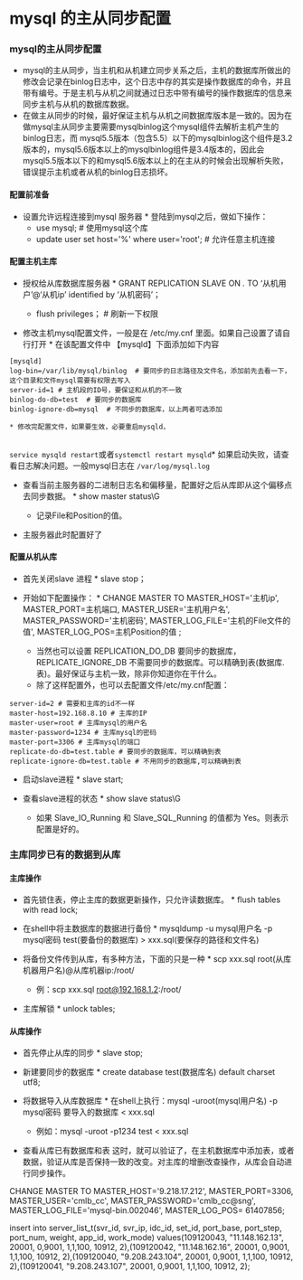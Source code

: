 # mysql 的主从同步配置

### mysql的主从同步配置

* mysql的主从同步，当主机和从机建立同步关系之后，主机的数据库所做出的修改会记录在binlog日志中，这个日志中存的其实是操作数据库的命令，并且带有编号。于是主机与从机之间就通过日志中带有编号的操作数据库的信息来同步主机与从机的数据库数据。
* 在做主从同步的时候，最好保证主机与从机之间数据库版本是一致的。因为在做mysql主从同步主要需要mysqlbinlog这个mysql组件去解析主机产生的binlog日志，而 mysql5.5版本（包含5.5）以下的mysqlbinlog这个组件是3.2版本的，mysql5.6版本以上的mysqlbinlog组件是3.4版本的，因此会mysql5.5版本以下的和mysql5.6版本以上的在主从的时候会出现解析失败，错误提示主机或者从机的binlog日志损坏。
#### 配置前准备

* 设置允许远程连接到mysql 服务器    * 登陆到mysql之后，做如下操作：
    * use mysql; # 使用mysql这个库
    * update user set host='%' where user='root'; # 允许任意主机连接
#### 配置主机主库

* 授权给从库数据库服务器    * GRANT REPLICATION SLAVE ON _._ TO ‘从机用户’@‘从机ip’ identified by ‘从机密码’；
    * flush privileges； # 刷新一下权限

* 修改主机mysql配置文件，一般是在 /etc/my.cnf 里面。如果自己设置了请自行打开    * 在该配置文件中 【mysqld】下面添加如下内容
```
[mysqld]
log-bin=/var/lib/mysql/binlog  # 要同步的日志路径及文件名，添加前先去看一下，这个目录和文件mysql需要有权限去写入
server-id=1 # 主机段的ID号，要保证和从机的不一致
binlog-do-db=test  # 要同步的数据库
binlog-ignore-db=mysql  # 不同步的数据库，以上两者可选添加
```

    * 修改完配置文件，如果要生效，必要重启mysqld，


​    
​    `service mysqld restart`或者`systemctl restart mysqld`
​    * 如果启动失败，请查看日志解决问题。一般mysql日志在 `/var/log/mysql.log`

* 查看当前主服务器的二进制日志名和偏移量，配置好之后从库即从这个偏移点去同步数据。    * show master status\G
    * 记录File和Position的值。

* 主服务器此时配置好了
#### 配置从机从库

* 首先关闭slave 进程    * slave stop；

* 开始如下配置操作：    * CHANGE MASTER TO MASTER_HOST='主机ip', MASTER_PORT=主机端口, MASTER_USER='主机用户名', MASTER_PASSWORD='主机密码', MASTER_LOG_FILE='主机的File文件的值', MASTER_LOG_POS=主机Position的值 ;
    * 当然也可以设置 REPLICATION_DO_DB 要同步的数据库，REPLICATE_IGNORE_DB 不需要同步的数据库。可以精确到表(数据库.表)。最好保证与主机一致，除非你知道你在干什么。
    * 除了这样配置外，也可以去配置文件/etc/my.cnf配置：
```
server-id=2 # 需要和主库的id不一样
master-host=192.168.8.10 # 主库的IP
master-user=root # 主库mysql的用户名
master-password=1234 # 主库mysql的密码
master-port=3306 # 主库mysql的端口
replicate-do-db=test.table # 要同步的数据库，可以精确到表
replicate-ignore-db=test.table # 不用同步的数据库,可以精确到表
```

* 启动slave进程    * slave start;

* 查看slave进程的状态    * show slave status\G
    * 如果 Slave_IO_Running 和 Slave_SQL_Running 的值都为 Yes。则表示配置是好的。

### 主库同步已有的数据到从库

#### 主库操作

* 首先锁住表，停止主库的数据更新操作，只允许读数据库。    * flush tables with read lock;

* 在shell中将主数据库的数据进行备份    * mysqldump -u mysql用户名 -p mysql密码 test(要备份的数据库) > xxx.sql(要保存的路径和文件名)

* 将备份文件传到从库，有多种方法，下面的只是一种    * scp xxx.sql root(从库机器用户名)@从库机器ip:/root/
    * 例：scp xxx.sql root@192.168.1.2:/root/

* 主库解锁    * unlock tables;
#### 从库操作

* 首先停止从库的同步    * slave stop;

* 新建要同步的数据库    * create database test(数据库名) default charset utf8;

* 将数据导入从库数据库    * 在shell上执行：mysql -uroot(mysql用户名) -p mysql密码 要导入的数据库 < xxx.sql
    * 例如：mysql -uroot -p1234 test < xxx.sql

* 查看从库已有数据库和表
这时，就可以验证了，在主机数据库中添加表，或者数据，验证从库是否保持一致的改变。对主库的增删改查操作，从库会自动进行同步操作。

CHANGE MASTER TO MASTER_HOST='9.218.17.212', MASTER_PORT=3306, MASTER_USER='cmlb_cc', MASTER_PASSWORD='cmlb_cc@sng', MASTER_LOG_FILE='mysql-bin.002046', MASTER_LOG_POS= 61407856;

insert into server_list_t(svr_id, svr_ip, idc_id, set_id, port_base, port_step, port_num, weight, app_id, work_mode) values(109120043, "11.148.162.13", 20001, 0,9001, 1,1,100, 10912, 2),(109120042, "11.148.162.16", 20001, 0,9001, 1,1,100, 10912, 2),(109120040, "9.208.243.104", 20001, 0,9001, 1,1,100, 10912, 2),(109120041, "9.208.243.107", 20001, 0,9001, 1,1,100, 10912, 2);